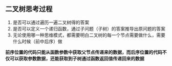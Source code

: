## 二叉树思考过程
1. 是否可以通过遍历一遍二叉树得的答案
2. 是否可以定义一个递归函数，通过子问题（子树）的答案推导出原问题的答案
3. 无论使用哪一种思维模式，都需要明白二叉树的每一个节点需要做什么，需要什么时候（前中后序）做

**前序位置的代码只能从函数参数中获取父节点传递来的数据，而后序位置的代码不仅可以获取参数数据，还能获取到子树通过函数返回值传递回来的数据**
